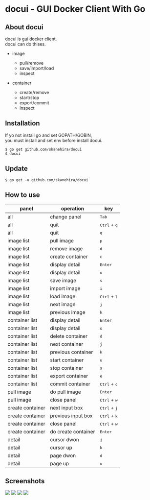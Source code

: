 # docui - GUI Docker Client With Go

## About docui
docui is gui docker client.  
docui can do thises.

- image
    - pull/remove
    - save/import/load
    - inspect

- container
    - create/remove
    - start/stop
    - export/commit
    - inspect

## Installation  
If yo not install go and set GOPATH/GOBIN,  
you must install and set env before install docui.


```
$ go get github.com/skanehira/docui
$ docui
```

## Update

```
$ go get -u github.com/skanehira/docui
```

## How to use
| panel            | operation           | key                            |
|------------------|---------------------|--------------------------------|
| all              | change panel        | <kbd>Tab</kbd>                 |
| all              | quit                | <kbd>Ctrl</kbd> + <kbd>q</kbd> |
| all              | quit                | <kbd>q</kbd>                   |
| image list       | pull image          | <kbd>p</kbd>                   |
| image list       | remove image        | <kbd>d</kbd>                   |
| image list       | create container    | <kbd>c</kbd>                   |
| image list       | display detail      | <kbd>Enter</kbd>               |
| image list       | display detail      | <kbd>o</kbd>                   |
| image list       | save image          | <kbd>s</kbd>                   |
| image list       | import image        | <kbd>i</kbd>                   |
| image list       | load image          | <kbd>Ctrl</kbd> + <kbd>l</kbd> |
| image list       | next image          | <kbd>j</kbd>                   |
| image list       | previous image      | <kbd>k</kbd>                   |
| container list   | display detail      | <kbd>Enter</kbd>               |
| container list   | display detail      | <kbd>o</kbd>                   |
| container list   | delete container    | <kbd>d</kbd>                   |
| container list   | next container      | <kbd>j</kbd>                   |
| container list   | previous container  | <kbd>k</kbd>                   |
| container list   | start container     | <kbd>u</kbd>                   |
| container list   | stop container      | <kbd>s</kbd>                   |
| container list   | export container    | <kbd>e</kbd>                   |
| container list   | commit container    | <kbd>Ctrl</kbd> + <kbd>c</kbd> |
| pull image       | do pull image       | <kbd>Enter</kbd>               |
| pull image       | close panel         | <kbd>Ctrl</kbd> + <kbd>w</kbd> |
| create container | next input box      | <kbd>Ctrl</kbd> + <kbd>j</kbd> |
| create container | previous input box  | <kbd>Ctrl</kbd> + <kbd>k</kbd> |
| create container | close panel         | <kbd>Ctrl</kbd> + <kbd>w</kbd> |
| create container | do create container | <kbd>Enter</kbd>               |
| detail           | cursor dwon         | <kbd>j</kbd>                   |
| detail           | cursor up           | <kbd>k</kbd>                   |
| detail           | page dwon           | <kbd>d</kbd>                   |
| detail           | page up             | <kbd>u</kbd>                   |


## Screenshots

![](https://github.com/skanehira/docui/blob/images/images/s1.png)
![](https://github.com/skanehira/docui/blob/images/images/s2.png)
![](https://github.com/skanehira/docui/blob/images/images/s3.png)
![](https://github.com/skanehira/docui/blob/images/images/s4.png)
